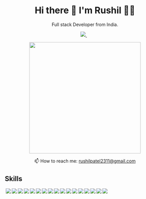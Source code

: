 

<h1 align='center'>
  Hi there 👋 I'm Rushil 👨‍💻
</h1>

<p align='center'>
  Full stack Developer from India.
</p>



<p align='center'>
  
  <a href="www.linkedin.com/in/developer-rushilpatel/">
    <img src="https://img.shields.io/badge/linkedin-%230077B5.svg?&style=for-the-badge&logo=linkedin&logoColor=white" />
  </a>&nbsp;&nbsp;
  
</p>

<p align='center'>
  <a href="#"><img src="https://github-readme-stats.vercel.app/api?username=Rushil-2311&show_icons=true&count_private=true&theme=dark" width="350"></a>
</p>


<p align='center'>
  📫 How to reach me: <a href='mailto:gunvantpanchal2001.com'>rushilpatel2311@gmail.com</a>
</p>



## Skills
<div align="center">
  <div style="display: flex; align-items: flex-start;">
    <img align="right" src="https://img.shields.io/badge/Node.js-339933?style=for-the-badge&logo=nodedotjs&logoColor=white" />
<img align="right" src="https://img.shields.io/badge/Redux-593D88?style=for-the-badge&logo=redux&logoColor=white" />
<img align="right" src="https://img.shields.io/badge/next.js-000000?style=for-the-badge&logo=nextdotjs&logoColor=white" />
<img align="right" src="https://img.shields.io/badge/React-20232A?style=for-the-badge&logo=react&logoColor=61DAFB" />
<img align="right" src="https://img.shields.io/badge/express.js-%23404d59.svg?style=for-the-badge&logo=express&logoColor=%2361DAFB" />
<img align="right" src="https://img.shields.io/badge/-jest-%23C21325?style=for-the-badge&logo=jest&logoColor=white" />
<img align="right" src="https://img.shields.io/badge/postgres-%23316192.svg?style=for-the-badge&logo=postgresql&logoColor=white" />
<img align="right" src="https://img.shields.io/badge/MongoDB-%234ea94b.svg?style=for-the-badge&logo=mongodb&logoColor=white" />
<img align="right" src="https://img.shields.io/badge/react_native-%2320232a.svg?style=for-the-badge&logo=react&logoColor=%2361DAFB" />
<img align="right" src="https://img.shields.io/badge/mysql-%2300f.svg?style=for-the-badge&logo=mysql&logoColor=white" />
<img align="right" src="https://img.shields.io/badge/MUI-%230081CB.svg?style=for-the-badge&logo=mui&logoColor=white" />
<img align="right" src="https://img.shields.io/badge/webpack-%238DD6F9.svg?style=for-the-badge&logo=webpack&logoColor=black" />
<img align="right" src="https://img.shields.io/badge/Socket.io-black?style=for-the-badge&logo=socket.io&badgeColor=010101" />
<img align="right" src="https://img.shields.io/badge/css3-%231572B6.svg?style=for-the-badge&logo=css3&logoColor=white" />
<img align="right" src="https://img.shields.io/badge/javascript-%23323330.svg?style=for-the-badge&logo=javascript&logoColor=%23F7DF1E" />
<img align="right" src="https://img.shields.io/badge/typescript-%23007ACC.svg?style=for-the-badge&logo=typescript&logoColor=white" />
<img align="right" src="https://img.shields.io/badge/tailwindcss-%2338B2AC.svg?style=for-the-badge&logo=tailwind-css&logoColor=white" />
  </div>
</div>
 



